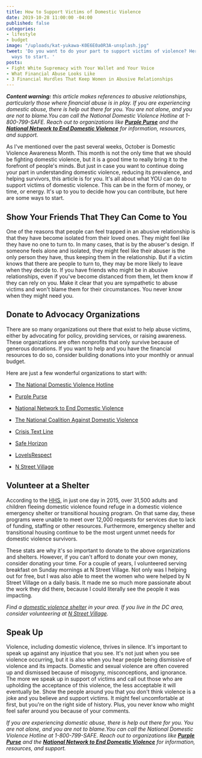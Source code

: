 ```yaml
---
title: How to Support Victims of Domestic Violence
date: 2019-10-28 11:00:00 -04:00
published: false
categories:
- lifestyle
- budget
image: "/uploads/kat-yukawa-K0E6E0a0R3A-unsplash.jpg"
tweet: 'Do you want to do your part to support victims of violence? Here are a few
  ways to start. '
posts:
- Fight White Supremacy with Your Wallet and Your Voice
- What Financial Abuse Looks Like
- 3 Financial Hurdles That Keep Women in Abusive Relationships
---
```


***Content warning:** this article makes references to abusive relationships, particularly those where financial abuse is in play. If you are experiencing domestic abuse, there is help out there for you. You are not alone, and you are not to blame.You can call the National Domestic Violence Hotline at 1-800-799-SAFE. Reach out to organizations like **[Purple Purse](http://purplepurse.com/)** and the **[National Network to End Domestic Violence](http://www.womenslaw.org/laws_state_type.php?id=14107&state_code=PG&open_id=all)** for information, resources, and support.*

As I've mentioned over the past several weeks, October is Domestic Violence Awareness Month. This month is not the only time that we should be fighting domestic violence, but it is a good time to really bring it to the forefront of people's minds. But just in case you want to continue doing your part in understanding domestic violence, reducing its prevalence, and helping survivors, this article is for you. It's all about what YOU can do to support victims of domestic violence. This can be in the form of money, or time, or energy. It's up to you to decide how you can contribute, but here are some ways to start.

## Show Your Friends That They Can Come to You

One of the reasons that people can feel trapped in an abusive relationship is that they have become isolated from their loved ones. They might feel like they have no one to turn to. In many cases, that is by the abuser's design. If someone feels alone and isolated, they might feel like their abuser is the only person they have, thus keeping them in the relationship. But if a victim knows that there are people to turn to, they may be more likely to leave when they decide to. If you have friends who might be in abusive relationships, even if you've become distanced from them, let them know if they can rely on you. Make it clear that you are sympathetic to abuse victims and won't blame them for their circumstances. You never know when they might need you.

## Donate to Advocacy Organizations

There are so many organizations out there that exist to help abuse victims, either by advocating for policy, providing services, or raising awareness. These organizations are often nonprofits that only survive because of generous donations. If you want to help and you have the financial resources to do so, consider building donations into your monthly or annual budget. 

Here are just a few wonderful organizations to start with:

* [The National Domestic Violence Hotline](https://www.thehotline.org/)

* [Purple Purse](https://www.purplepurse.com/)

* [National Network to End Domestic Violence](https://nnedv.org/)

* [The National Coalition Against Domestic Violence](https://www.ncadv.org/)

* [Crisis Text Line](https://www.crisistextline.org/)

* [Safe Horizon](https://www.safehorizon.org/)

* [LoveIsRespect](https://www.loveisrespect.org/)

* [N Street Village](https://www.nstreetvillage.org/)

## Volunteer at a Shelter

According to the [HHS](https://www.acf.hhs.gov/fysb/resource/dv-homelessness-stats-2016), in just one day in 2015, over 31,500 adults and children fleeing domestic violence found refuge in a domestic violence emergency shelter or transitional housing program. On that same day, these programs were unable to meet over 12,000 requests for services due to lack of funding, staffing or other resources. Furthermore, emergency shelter and transitional housing continue to be the most urgent unmet needs for domestic violence survivors.

These stats are why it's so important to donate to the above organizations and shelters. However, if you can't afford to donate your own money, consider donating your time. For a couple of years, I volunteered serving breakfast on Sunday mornings at N Street Village. Not only was I helping out for free, but I was also able to meet the women who were helped by N Street Village on a daily basis. It made me so much more passionate about the work they did there, because I could literally see the people it was impacting. 

*Find a [domestic violence shelter](https://www.womenslaw.org/find-help/advocates-and-shelters) in your area. If you live in the DC area, consider volunteering at [N Street Village](https://www.nstreetvillage.org/).*

## Speak Up

Violence, including domestic violence, thrives in silence. It's important to speak up against any injustice that you see. It's not just when you see violence occurring, but it is also when you hear people being dismissive of violence and its impacts. Domestic and sexual violence are often covered up and dismissed because of misogyny, misconceptions, and ignorance. The more we speak up in support of victims and call out those who are upholding the acceptance of this violence, the less acceptable it will eventually be. Show the people around you that you don't think violence is a joke and you believe and support victims. It might feel uncomfortable at first, but you're on the right side of history. Plus, you never know who might feel safer around you because of your comments. 

*If you are experiencing domestic abuse, there is help out there for you. You are not alone, and you are not to blame.You can call the National Domestic Violence Hotline at 1-800-799-SAFE. Reach out to organizations like **[Purple Purse](http://purplepurse.com/)** and the **[National Network to End Domestic Violence](http://www.womenslaw.org/laws_state_type.php?id=14107&state_code=PG&open_id=all)** for information, resources, and support.*